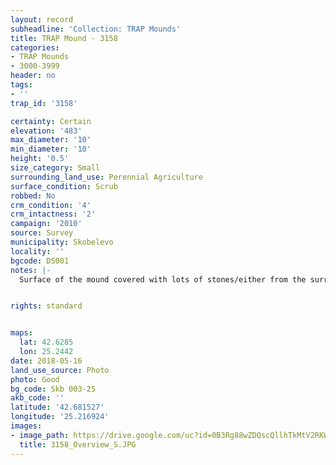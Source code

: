```yaml
---
layout: record
subheadline: 'Collection: TRAP Mounds'
title: TRAP Mound - 3158
categories:
- TRAP Mounds
- 3000-3999
header: no
tags:
- ''
trap_id: '3158'

certainty: Certain
elevation: '483'
max_diameter: '10'
min_diameter: '10'
height: '0.5'
size_category: Small
surrounding_land_use: Perennial Agriculture
surface_condition: Scrub
robbed: No
crm_condition: '4'
crm_intactness: '2'
campaign: '2010'
source: Survey
municipality: Skobelevo
locality: ''
bgcode: DS001
notes: |-
  Surface of the mound covered with lots of stones/either from the surrounding pasture or from the mound.


rights: standard


maps:
  lat: 42.6285
  lon: 25.2442
date: 2018-05-16
land_use_source: Photo
photo: Good
bg_code: Skb 003-25
akb_code: ''
latitude: '42.681527'
longitude: '25.216924'
images:
- image_path: https://drive.google.com/uc?id=0B3Rg88wZDQscQllhTkMtV2RKWjQ
  title: 3158_Overview_S.JPG
---
```

